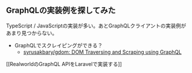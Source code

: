 ## GraphQLの実装例を探してみた

TypeScript / JavaScriptの実装が多い。あとGraphQLクライアントの実装例があまり見つからない。

- GraphQLでスクレイピングができる？
  - [syrusakbary/gdom: DOM Traversing and Scraping using GraphQL](https://github.com/syrusakbary/gdom)

[[RealworldのGraphQL APIをLaravelで実装する]]